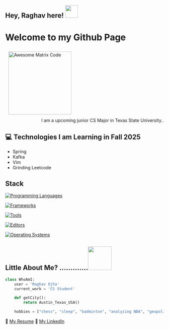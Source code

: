 ## Hey, Raghav here!  <img src="https://github.com/imraghavojha/imraghavojha/assets/106544993/eab4e812-6f71-49fd-acdb-59a746c2fd69" height="40px">

<h1>Welcome to my Github Page</h1> 

<img src = 'https://github.com/imraghavojha/imraghavojha/assets/106544993/d1101d49-2067-47f8-8682-92102a74fa02' alt = 'Awesome Matrix Code' style="padding: 10px" height = "200px"/>

<div style="text-align: right">I am a upcoming junior CS Major in Texas State University.. </div>

## :computer: Technologies I am Learning in Fall 2025 
* Spring
* Kafka  
* Vim
* Grinding Leetcode

## Stack
[![Programming Languages](https://skillicons.dev/icons?i=java,python,cpp,c&theme=dark)](https://skillicons.dev)

[![Frameworks](https://skillicons.dev/icons?i=spring,kafka,postgres,mysql,threejs,hibernate&theme=dark)](https://skillicons.dev)

[![Tools](https://skillicons.dev/icons?i=git,jenkins,docker,kubernetes,aws,maven,gradle,cmake,postman&theme=dark)](https://skillicons.dev)

[![Editors](https://skillicons.dev/icons?i=idea,vim,notion,vscodium,sublime&theme=dark)](https://skillicons.dev)

[![Operating Systems](https://skillicons.dev/icons?i=debian,mint,raspberrypi,apple&theme=dark)](https://skillicons.dev)


## 

## Little About Me? .............<img src="https://github.com/imraghavojha/imraghavojha/assets/106544993/758bfdfa-3688-4cc3-b3f0-92ce88cb8744" width="75px" height="75px">
```python
class WhoAmI:
    user = 'Raghav Ojha'
    current_work = 'CS Student'

    def getCity():
        return Austin_Texas_USA()

    hobbies = ["chess", "sleep", "badminton", "analyzing NBA", "geopolitics"]
```

:page_facing_up: [My Resume](./raghav_resume.pdf)
💼 [My LinkedIn](https://www.linkedin.com/in/imraghavojha/)


